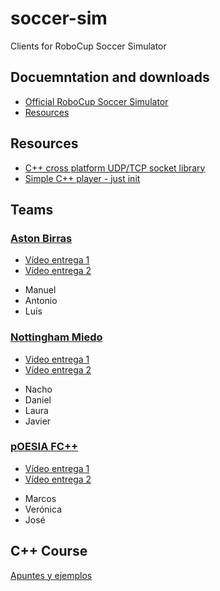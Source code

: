 # soccer-sim
Clients for RoboCup Soccer Simulator

## Docuemntation and downloads

 - [Official RoboCup Soccer Simulator](https://rcsoccersim.github.io/)
 - [Resources](https://github.com/rcsoccersim/)

## Resources
  * [C++ cross platform UDP/TCP socket library](https://github.com/andreacasalino/Minimal-Socket)
  * [Simple C++ player - just init](./player/)

## Teams

### [Aston Birras](https://github.com/manumorales98/robocup)

  * [Vídeo entrega 1](https://www.youtube.com/watch?v=8vt_QR-CHFo)
  * [Vídeo entrega 2](https://www.youtube.com/watch?v=OzB2HugwDEM)

 - Manuel
 - Antonio
 - Luís

### [Nottingham Miedo](https://github.com/NachoGarciaGodin/RoboCup-Equipo2)

  * [Video entrega 1](https://youtu.be/3fuRao7tuGI )
  * [Vídeo entrega 2](https://www.youtube.com/watch?v=uIfhe0E4dRY)

 - Nacho
 - Daniel
 - Laura
 - Javier

### [pOESIA FC++](https://github.com/veroxandra/RoboCup)

  * [Vídeo entrega 1](https://www.youtube.com/watch?v=EZj3Ui9sVZA)
  * [Vídeo entrega 2](https://youtu.be/WoG46Dlhj4k)

 - Marcos
 - Verónica
 - José

## C++ Course

[Apuntes y ejemplos](https://github.com/avalero/curso-cpp)
